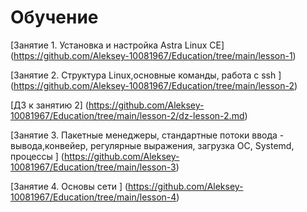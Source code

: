 # Обучение

[Занятие 1.  Установка и настройка Astra Linux CE] (https://github.com/Aleksey-10081967/Education/tree/main/lesson-1)

[Занятие 2. Структура Linux,основные команды, работа с ssh ] (https://github.com/Aleksey-10081967/Education/tree/main/lesson-2)

[ДЗ к занятию 2] (https://github.com/Aleksey-10081967/Education/tree/main/lesson-2/dz-lesson-2.md)

[Занятие 3. Пакетные менеджеры, стандартные потоки ввода - вывода,конвейер, регулярные выражения, загрузка ОС, Systemd, процессы  ] (https://github.com/Aleksey-10081967/Education/tree/main/lesson-3)

[Занятие 4. Основы сети  ] (https://github.com/Aleksey-10081967/Education/tree/main/lesson-4)




